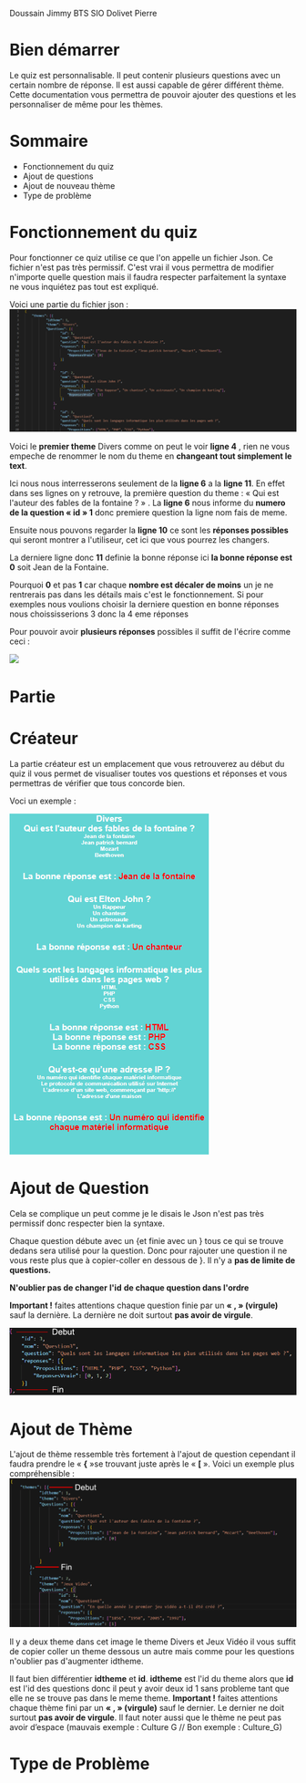 ﻿Doussain Jimmy BTS SIO
Dolivet Pierre

# **Bien démarrer**

Le quiz est personnalisable. Il peut contenir plusieurs questions avec un certain nombre de réponse. Il est aussi capable de gérer différent thème. Cette documentation vous permettra de pouvoir ajouter des questions et les personnaliser de même pour les thèmes.

# **Sommaire**

- Fonctionnement du quiz
- Ajout de questions
- Ajout de nouveau thème
- Type de problème

# **Fonctionnement du quiz**

Pour fonctionner ce quiz utilise ce que l&#39;on appelle un fichier Json. Ce fichier n&#39;est pas très permissif. C&#39;est vrai il vous permettra de modifier n&#39;importe quelle question mais il faudra respecter parfaitement la syntaxe ne vous inquiétez pas tout est expliqué.

Voici une partie du fichier json : ![](Images/tuto4.png)

Voici le **premier theme** Divers comme on peut le voir **ligne 4** , rien ne vous empeche de renommer le nom du theme en **changeant tout simplement le text**.

Ici nous nous interresserons seulement de la **ligne 6** a la **ligne 11**. En effet dans ses lignes on y retrouve, la première question du theme : « Qui est l&#39;auteur des fables de la fontaine ? » . La **ligne 6** nous informe du **numero de la question « id » 1** donc premiere question la ligne nom fais de meme.

Ensuite nous pouvons regarder la **ligne 10** ce sont les **réponses possibles** qui seront montrer a l&#39;utiliseur, cet ici que vous pourrez les changers.

La derniere ligne donc **11** definie la bonne réponse ici **la bonne réponse est 0** soit Jean de la Fontaine.

Pourquoi **0** et pas **1** car chaque **nombre est décaler de moins** un je ne rentrerais pas dans les détails mais c&#39;est le fonctionnement. Si pour exemples nous voulions choisir la derniere question en bonne réponses nous choississerions 3 donc la 4 eme réponses

Pour pouvoir avoir **plusieurs réponses** possibles il suffit de l&#39;écrire comme ceci :

![](RackMultipart20210206-4-mpepoa_html_84676dc681d41766.png)

# **Partie**

#

# **Créateur**

La partie créateur est un emplacement que vous retrouverez au début du quiz il vous permet de visualiser toutes vos questions et réponses et vous permettras de vérifier que tous concorde bien.

Voci un exemple :

![](Images/tutocreateur.png)

# **Ajout de Question**

Cela se complique un peut comme je le disais le Json n&#39;est pas très permissif donc respecter bien la syntaxe.

Chaque question débute avec un {et finie avec un } tous ce qui se trouve dedans sera utilisé pour la question. Donc pour rajouter une question il ne vous reste plus que à copier-coller en dessous de }. Il n&#39;y a **pas de limite de questions.**

**N&#39;oublier pas de changer**  **l&#39;id**  **de chaque question dans l&#39;ordre**

**Important !** faites attentions chaque question finie par un **« , » (virgule)** sauf la dernière. La dernière ne doit surtout **pas avoir de virgule**.

![](Images/tuto2.png)

# **Ajout de Thème**

L&#39;ajout de thème ressemble très fortement à l&#39;ajout de question cependant il faudra prendre le « **{** »se trouvant juste après le « **[** ». Voici un exemple plus compréhensible : ![](Images/tuto3.png)

Il y a deux theme dans cet image le theme Divers et Jeux Vidéo il vous suffit de copier coller un theme dessous un autre mais comme pour les questions n&#39;oublier pas d&#39;augmenter idtheme.

Il faut bien différentier **idtheme** et **id**. **idtheme** est l&#39;id du theme alors que **id** est l&#39;id des questions donc il peut y avoir deux id 1 sans probleme tant que elle ne se trouve pas dans le meme theme.
**Important !** faites attentions chaque thème fini par un **« , » (virgule)** sauf le dernier. Le dernier ne doit surtout **pas avoir de virgule**.
Il faut noter aussi que le thème ne peut pas avoir d’espace (mauvais exemple : Culture G // Bon exemple : Culture_G)

# **Type de Problème**
